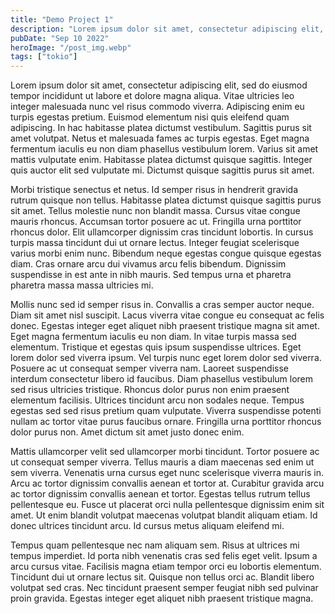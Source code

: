 ```yaml
---
title: "Demo Project 1"
description: "Lorem ipsum dolor sit amet, consectetur adipiscing elit, sed do eiusmod tempor incididunt ut labore et dolore magna aliqua."
pubDate: "Sep 10 2022"
heroImage: "/post_img.webp"
tags: ["tokio"]
---
```


Lorem ipsum dolor sit amet, consectetur adipiscing elit, sed do eiusmod tempor
incididunt ut labore et dolore magna aliqua. Vitae ultricies leo integer
malesuada nunc vel risus commodo viverra. Adipiscing enim eu turpis egestas
pretium. Euismod elementum nisi quis eleifend quam adipiscing. In hac habitasse
platea dictumst vestibulum. Sagittis purus sit amet volutpat. Netus et malesuada
fames ac turpis egestas. Eget magna fermentum iaculis eu non diam phasellus
vestibulum lorem. Varius sit amet mattis vulputate enim. Habitasse platea
dictumst quisque sagittis. Integer quis auctor elit sed vulputate mi. Dictumst
quisque sagittis purus sit amet.

Morbi tristique senectus et netus. Id semper risus in hendrerit gravida rutrum
quisque non tellus. Habitasse platea dictumst quisque sagittis purus sit amet.
Tellus molestie nunc non blandit massa. Cursus vitae congue mauris rhoncus.
Accumsan tortor posuere ac ut. Fringilla urna porttitor rhoncus dolor. Elit
ullamcorper dignissim cras tincidunt lobortis. In cursus turpis massa tincidunt
dui ut ornare lectus. Integer feugiat scelerisque varius morbi enim nunc.
Bibendum neque egestas congue quisque egestas diam. Cras ornare arcu dui vivamus
arcu felis bibendum. Dignissim suspendisse in est ante in nibh mauris. Sed
tempus urna et pharetra pharetra massa massa ultricies mi.

Mollis nunc sed id semper risus in. Convallis a cras semper auctor neque. Diam
sit amet nisl suscipit. Lacus viverra vitae congue eu consequat ac felis donec.
Egestas integer eget aliquet nibh praesent tristique magna sit amet. Eget magna
fermentum iaculis eu non diam. In vitae turpis massa sed elementum. Tristique et
egestas quis ipsum suspendisse ultrices. Eget lorem dolor sed viverra ipsum. Vel
turpis nunc eget lorem dolor sed viverra. Posuere ac ut consequat semper viverra
nam. Laoreet suspendisse interdum consectetur libero id faucibus. Diam phasellus
vestibulum lorem sed risus ultricies tristique. Rhoncus dolor purus non enim
praesent elementum facilisis. Ultrices tincidunt arcu non sodales neque. Tempus
egestas sed sed risus pretium quam vulputate. Viverra suspendisse potenti nullam
ac tortor vitae purus faucibus ornare. Fringilla urna porttitor rhoncus dolor
purus non. Amet dictum sit amet justo donec enim.

Mattis ullamcorper velit sed ullamcorper morbi tincidunt. Tortor posuere ac ut
consequat semper viverra. Tellus mauris a diam maecenas sed enim ut sem viverra.
Venenatis urna cursus eget nunc scelerisque viverra mauris in. Arcu ac tortor
dignissim convallis aenean et tortor at. Curabitur gravida arcu ac tortor
dignissim convallis aenean et tortor. Egestas tellus rutrum tellus pellentesque
eu. Fusce ut placerat orci nulla pellentesque dignissim enim sit amet. Ut enim
blandit volutpat maecenas volutpat blandit aliquam etiam. Id donec ultrices
tincidunt arcu. Id cursus metus aliquam eleifend mi.

Tempus quam pellentesque nec nam aliquam sem. Risus at ultrices mi tempus
imperdiet. Id porta nibh venenatis cras sed felis eget velit. Ipsum a arcu
cursus vitae. Facilisis magna etiam tempor orci eu lobortis elementum. Tincidunt
dui ut ornare lectus sit. Quisque non tellus orci ac. Blandit libero volutpat
sed cras. Nec tincidunt praesent semper feugiat nibh sed pulvinar proin gravida.
Egestas integer eget aliquet nibh praesent tristique magna.
